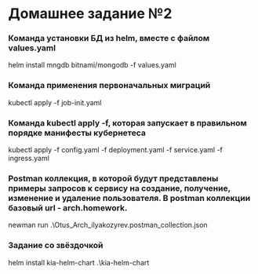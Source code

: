 # Домашнее задание №2

### Команда установки БД из helm, вместе с файлом values.yaml

helm install mngdb bitnami/mongodb -f values.yaml

### Команда применения первоначальных миграций

kubectl apply -f job-init.yaml

### Команда kubectl apply -f, которая запускает в правильном порядке манифесты кубернетеса

kubectl apply -f config.yaml -f deployment.yaml -f service.yaml -f ingress.yaml

### Postman коллекция, в которой будут представлены примеры запросов к сервису на создание, получение, изменение и удаление пользователя. В postman коллекции базовый url - arch.homework.

newman run .\Otus_Arch_ilyakozyrev.postman_collection.json

### Задание со звёздочкой

helm install kia-helm-chart .\kia-helm-chart
